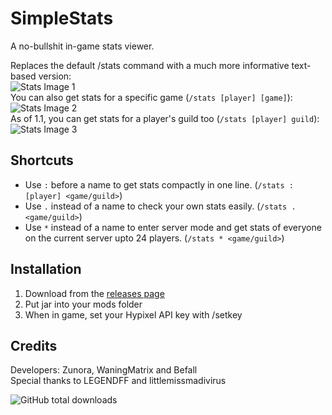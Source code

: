 # SimpleStats
A no-bullshit in-game stats viewer.

Replaces the default /stats command with a much more informative text-based version:  
![Stats Image 1](https://i.imgur.com/8znoeTO.png)  
You can also get stats for a specific game (`/stats [player] [game]`):  
![Stats Image 2](https://i.imgur.com/6mY49nO.png)  
As of 1.1, you can get stats for a player's guild too (`/stats [player] guild`):  
![Stats Image 3](https://i.imgur.com/1h2w3rA.png)

## Shortcuts
- Use `:` before a name to get stats compactly in one line. (`/stats :[player] <game/guild>`)
- Use `.` instead of a name to check your own stats easily. (`/stats . <game/guild>`)
- Use `*` instead of a name to enter server mode and get stats of everyone on the current server upto 24 players. (`/stats * <game/guild>`)

## Installation
1. Download from the [releases page](https://github.com/mew/SimpleStats/releases)
2. Put jar into your mods folder
3. When in game, set your Hypixel API key with /setkey


## Credits
Developers: Zunora, WaningMatrix and Befall<br/>
Special thanks to LEGENDFF and littlemissmadivirus

![GitHub total downloads](https://img.shields.io/github/downloads/mew/simplestats/total)